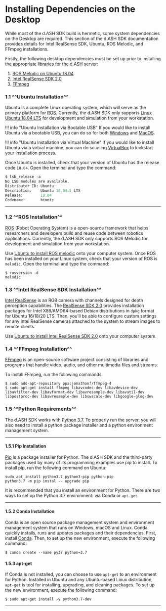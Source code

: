 # Installing Dependencies on the Desktop

While most of the d.ASH SDK build is hermetic, some system dependencies on the Desktop are required. This section of the d.ASH SDK documentation provides details for Intel RealSense SDK, Ubuntu, ROS Melodic, and FFmpeg installations.

Firstly, the following desktop dependencies must be set up prior to installing the appropriate libraries for the d.ASH server:

1. [ROS Melodic on Ubuntu 18.04](/setup/desktop-dep/#12-ros-installation)
2. [Intel RealSense SDK 2.0](https://github.com/IntelRealSense/librealsense/releases/tag/v2.45.0)
3. [FFmpeg](https://www.ffmpeg.org/download.html)

### 1.1 ^^Ubuntu Installation^^
Ubuntu is a complete Linux operating system, which will serve as the primary platform for [ROS](https://ubuntu.com/robotics/what-is-ros). Currently, the d.ASH SDK only supports [Linux Ubuntu 18.04 LTS](http://releases.ubuntu.com/18.04/) for development and simulation from your workstation. 

!!! info "Ubuntu Installation via Bootable USB"
    If you would like to install Ubuntu via a bootable USB, you can do so for both [Windows](https://itsfoss.com/install-ubuntu-1404-dual-boot-mode-windows-8-81-uefi/) and [MacOS](https://www.lifewire.com/dual-boot-linux-and-mac-os-4125733).

!!! info "Ubuntu Installation via Virtual Machine"
    If you would like to install Ubuntu via a virtual machine, you can do so using [VirtualBox](https://codingwithmanny.medium.com/installing-ubuntu-18-04-on-mac-os-with-virtualbox-ac3b39678602) to kickstart your installation process.

Once Ubuntu is installed, check that your version of Ubuntu has the release code `18.04`.  Open the terminal and type the command:
``` python
$ lsb_release -a
No LSB modules are available.
Distributor ID: Ubuntu
Description:    Ubuntu 18.04.5 LTS
Release:        18.04
Codename:       bionic
```
---

### 1.2 ^^ROS Installation^^
[ROS](https://ubuntu.com/robotics/what-is-ros) (Robot Operating System) is a open-source framework that helps researchers and developers build and reuse code between robotics applications. Currently, the d.ASH SDK only supports ROS Melodic for development and simulation from your workstation. 

Use [Ubuntu to install ROS melodic](http://wiki.ros.org/melodic/Installation/Ubuntu) onto your computer system. Once ROS has been installed on your Linux system, check that your version of ROS is `melodic`.  Open the terminal and type the command:

``` 
$ rosversion -d
melodic
```

### 1.3 ^^Intel RealSense SDK Installation^^
[Intel RealSense](https://www.intelrealsense.com/) is an RGB camera with channels designed for depth perception capabilities. The [RealSense SDK 2.0](https://www.intelrealsense.com/sdk-2/) provides installation packages for Intel X86/AMD64-based Debian distributions in `dpkg` format for Ubuntu 16/18/20 LTS. Then, you'll be able to configure custom settings for any Intel RealSense cameras attached to the system to stream images to remote clients. 

Use [Ubuntu to install Intel RealSense SDK 2.0](https://github.com/IntelRealSense/librealsense/blob/master/doc/distribution_linux.md) onto your computer system.

### 1.4 ^^FFmpeg Installation^^
[FFmpeg](https://www.ffmpeg.org/) is an open-source software project consisting of libraries and programs that handle video, audio, and other multimedia files and streams.

To install FFmpeg, run the following commands:
```
$ sudo add-apt-repository ppa:jonathonf/ffmpeg-4
$ sudo apt-get install ffmpeg libavcodec-dev libavdevice-dev libavfilter-dev libavformat-dev libavresample-dev libavutil-dev libpostproc-dev libswresample-dev libswscale-dev libgoogle-glog-dev
```

### 1.5 ^^Python Requirements^^

The d.ASH SDK works with [Python 3.7](https://www.python.org/downloads/release/python-370/). To properly run the server, you will also need to install a python package installer and a python environment management system.

---

#### 1.5.1 Pip Installation
[Pip](https://pip.pypa.io/en/stable/installing/) is a package installer for Python. The d.ASH SDK and the third-party packages used by many of its programming examples use pip to install. To install pip, run the following command on Ubuntu:

``` python3
sudo apt install python3.7 python3-pip python-pip
python3.7 -m pip instal -- upgrade pip
```
It is recommended that you install an environment for Python. There are two ways to set up the Python 3.7 environment: via Conda or `apt-get`. 

---

#### 1.5.2 Conda Installation
Conda is an open source package management system and environment management system that runs on Windows, macOS and Linux. Conda quickly installs, runs and updates packages and their dependencies. First, install [Conda](https://conda.io/projects/conda/en/latest/user-guide/install/index.html#regular-installation). Then, to set up the new environment, execute the following command: 
```
$ conda create --name py37 python=3.7
```


#### 1.5.3 apt-get
If Conda is not installed, you can choose to use `apt-get` to an environment for Python. Installed in Ubuntu and any Ubuntu-based Linux distribution, `apt-get` is tool for installing, upgrading, and cleaning packages. To set up the new environment, execute the following command:
```
$ sudo apt-get install -y python3.7-dev
```
---